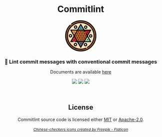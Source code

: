 <div align="center">

<h1>Commitlint</h1>
<img src="./web/src/assets/checker.png" height="100"/>

<h3 style="margin-top: 20px; margin-bottom: 10px; ">🔦 Lint commit messages with conventional commit messages</h3>

Documents are available [here](https://keisukeyamashita.github.io/commitlint-rs)

[![](https://img.shields.io/crates/v/commitlint-rs)](https://crates.io/crates/commitlint-rs)
[![](https://img.shields.io/crates/d/commitlint-rs)](https://crates.io/crates/commitlint-rs)
[![](https://img.shields.io/crates/l/commitlint-rs)](https://github.com/KeisukeYamashita/commitlint-rs)

</br>

## License

Commitlint source code is licensed either [MIT](LICENSE-MIT) or [Apache-2.0](./LICENSE-APACHE).

<a  href="https://www.flaticon.com/free-icons/chinese-checkers" style="font-size: 12px;font-style: italic;"> Chinese-checkers icons created by Freepik - Flaticon</a>

</div>
